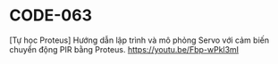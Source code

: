 # CODE-063
[Tự học Proteus] Hướng dẫn lập trình và mô phỏng Servo với cảm biến chuyển động PIR bằng Proteus. https://youtu.be/Fbp-wPkl3mI

